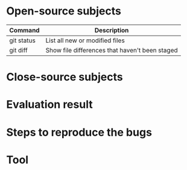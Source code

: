 # Open-source subjects
| Command | Description |
| --- | --- |
| git status | List all new or modified files |
| git diff | Show file differences that haven't been staged |
# Close-source subjects
# Evaluation result
# Steps to reproduce the bugs
# Tool

